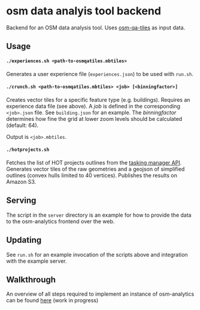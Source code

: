osm data analyis tool backend
=============================

Backend for an OSM data analysis tool. Uses [osm-qa-tiles](https://osmlab.github.io/osm-qa-tiles/) as input data.

Usage
-----

#### `./experiences.sh <path-to-osmqatiles.mbtiles>`

Generates a user experience file (`experiences.json`) to be used with `run.sh`.

#### `./crunch.sh <path-to-osmqatiles.mbtiles> <job> [<binningfactor>]`

Creates vector tiles for a specific feature type (e.g. buildings). Requires an experience data file (see above). A *job* is defined in the corresponding `<job>.json` file. See `building.json` for an example. The *binningfactor* determines how fine the grid at lower zoom levels should be calculated (default: 64).

Output is `<job>.mbtiles`.

#### `./hotprojects.sh`

Fetches the list of HOT projects outlines from the [tasking manager API](https://github.com/hotosm/osm-tasking-manager2/wiki/API). Generates vector tiles of the raw geometries and a geojson of simplified outlines (convex hulls limited to 40 vertices). Publishes the results on Amazon S3.

Serving
-------

The script in the `server` directory is an example for how to provide the data to the osm-analytics frontend over the web.

Updating
--------

See `run.sh` for an example invocation of the scripts above and integration with the example server.


Walkthrough
-----------

An overview of all steps required to implement an instance of osm-analytics can be found [here](https://gist.github.com/tyrasd/5f17d10a5b9ab1c8d2409238a5e0a54b) (work in progress)
